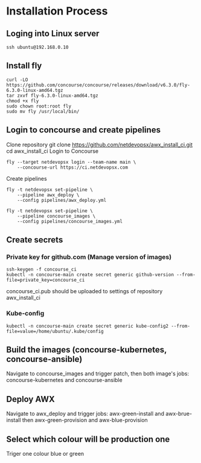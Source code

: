 # Installation Process
## Loging into Linux server
```
ssh ubuntu@192.168.0.10
```

## Install fly
```
curl -LO https://github.com/concourse/concourse/releases/download/v6.3.0/fly-6.3.0-linux-amd64.tgz
tar zxvf fly-6.3.0-linux-amd64.tgz
chmod +x fly
sudo chown root:root fly
sudo mv fly /usr/local/bin/
```

## Login to concourse and create pipelines
Clone repository 
git clone https://github.com/netdevopsx/awx_install_ci.git
cd awx_install_ci
Login to Concourse
```
fly --target netdevopsx login --team-name main \
    --concourse-url https://ci.netdevopsx.com
```
Create pipelines
```
fly -t netdevopsx set-pipeline \
    --pipeline awx_deploy \
    --config pipelines/awx_deploy.yml

fly -t netdevopsx set-pipeline \
    --pipeline concourse_images \
    --config pipelines/concourse_images.yml
```
## Create secrets

### Private key for github.com (Manage version of images)
```
ssh-keygen -f concourse_ci 
kubectl -n concourse-main create secret generic github-version --from-file=private_key=concourse_ci
```
concourse_ci.pub should be uploaded to settings of repository awx_install_ci

### Kube-config
```
kubectl -n concourse-main create secret generic kube-config2 --from-file=value=/home/ubuntu/.kube/config
```

## Build the images (concourse-kubernetes, concourse-ansible)
Navigate to concourse_images and trigger patch, then both image's jobs: concourse-kubernetes and concourse-ansible

## Deploy AWX
Navigate to awx_deploy and trigger jobs: awx-green-install and awx-brue-install then awx-green-provision and awx-blue-provision

## Select which colour will be production one
Triger one colour blue or green
